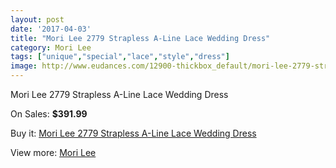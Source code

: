```yaml
---
layout: post
date: '2017-04-03'
title: "Mori Lee 2779 Strapless A-Line Lace Wedding Dress"
category: Mori Lee
tags: ["unique","special","lace","style","dress"]
image: http://www.eudances.com/12900-thickbox_default/mori-lee-2779-strapless-a-line-lace-wedding-dress.jpg
---
```

Mori Lee 2779 Strapless A-Line Lace Wedding Dress

On Sales: **$391.99**
<a href="https://www.eudances.com/en/mori-lee/3935-mori-lee-2779-strapless-a-line-lace-wedding-dress.html"><amp-img layout="responsive" width="600" height="600" src="//www.eudances.com/12900-thickbox_default/mori-lee-2779-strapless-a-line-lace-wedding-dress.jpg" alt="Mori Lee 2779 Strapless A-Line Lace Wedding Dress 0" /></a>
<a href="https://www.eudances.com/en/mori-lee/3935-mori-lee-2779-strapless-a-line-lace-wedding-dress.html"><amp-img layout="responsive" width="600" height="600" src="//www.eudances.com/12904-thickbox_default/mori-lee-2779-strapless-a-line-lace-wedding-dress.jpg" alt="Mori Lee 2779 Strapless A-Line Lace Wedding Dress 1" /></a>
<a href="https://www.eudances.com/en/mori-lee/3935-mori-lee-2779-strapless-a-line-lace-wedding-dress.html"><amp-img layout="responsive" width="600" height="600" src="//www.eudances.com/12903-thickbox_default/mori-lee-2779-strapless-a-line-lace-wedding-dress.jpg" alt="Mori Lee 2779 Strapless A-Line Lace Wedding Dress 2" /></a>
<a href="https://www.eudances.com/en/mori-lee/3935-mori-lee-2779-strapless-a-line-lace-wedding-dress.html"><amp-img layout="responsive" width="600" height="600" src="//www.eudances.com/12902-thickbox_default/mori-lee-2779-strapless-a-line-lace-wedding-dress.jpg" alt="Mori Lee 2779 Strapless A-Line Lace Wedding Dress 3" /></a>
<a href="https://www.eudances.com/en/mori-lee/3935-mori-lee-2779-strapless-a-line-lace-wedding-dress.html"><amp-img layout="responsive" width="600" height="600" src="//www.eudances.com/12901-thickbox_default/mori-lee-2779-strapless-a-line-lace-wedding-dress.jpg" alt="Mori Lee 2779 Strapless A-Line Lace Wedding Dress 4" /></a>

Buy it: [Mori Lee 2779 Strapless A-Line Lace Wedding Dress](https://www.eudances.com/en/mori-lee/3935-mori-lee-2779-strapless-a-line-lace-wedding-dress.html "Mori Lee 2779 Strapless A-Line Lace Wedding Dress")

View more: [Mori Lee](https://www.eudances.com/en/9-mori-lee "Mori Lee")